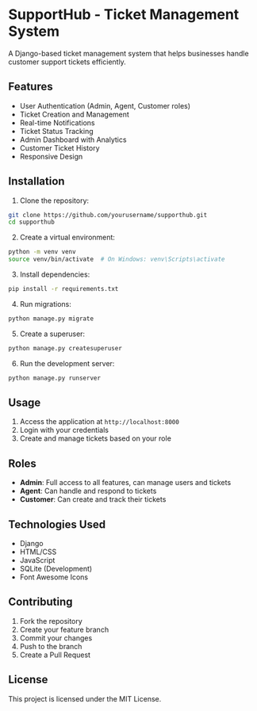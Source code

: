 # SupportHub - Ticket Management System

A Django-based ticket management system that helps businesses handle customer support tickets efficiently.

## Features

- User Authentication (Admin, Agent, Customer roles)
- Ticket Creation and Management
- Real-time Notifications
- Ticket Status Tracking
- Admin Dashboard with Analytics
- Customer Ticket History
- Responsive Design

## Installation

1. Clone the repository:
```bash
git clone https://github.com/yourusername/supporthub.git
cd supporthub
```

2. Create a virtual environment:
```bash
python -m venv venv
source venv/bin/activate  # On Windows: venv\Scripts\activate
```

3. Install dependencies:
```bash
pip install -r requirements.txt
```

4. Run migrations:
```bash
python manage.py migrate
```

5. Create a superuser:
```bash
python manage.py createsuperuser
```

6. Run the development server:
```bash
python manage.py runserver
```

## Usage

1. Access the application at `http://localhost:8000`
2. Login with your credentials
3. Create and manage tickets based on your role

## Roles

- **Admin**: Full access to all features, can manage users and tickets
- **Agent**: Can handle and respond to tickets
- **Customer**: Can create and track their tickets

## Technologies Used

- Django
- HTML/CSS
- JavaScript
- SQLite (Development)
- Font Awesome Icons

## Contributing

1. Fork the repository
2. Create your feature branch
3. Commit your changes
4. Push to the branch
5. Create a Pull Request

## License

This project is licensed under the MIT License. 